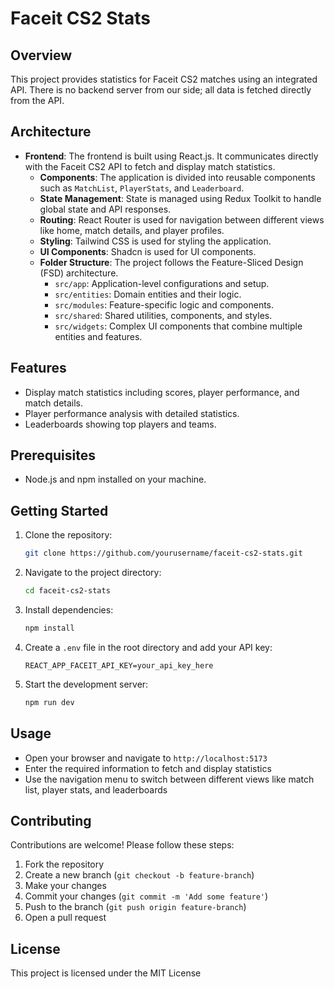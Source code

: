 # Faceit CS2 Stats

## Overview

This project provides statistics for Faceit CS2 matches using an integrated API. There is no backend server from our side; all data is fetched directly from the API.

## Architecture

- **Frontend**: The frontend is built using React.js. It communicates directly with the Faceit CS2 API to fetch and display match statistics.
  - **Components**: The application is divided into reusable components such as `MatchList`, `PlayerStats`, and `Leaderboard`.
  - **State Management**: State is managed using Redux Toolkit to handle global state and API responses.
  - **Routing**: React Router is used for navigation between different views like home, match details, and player profiles.
  - **Styling**: Tailwind CSS is used for styling the application.
  - **UI Components**: Shadcn is used for UI components.
  - **Folder Structure**: The project follows the Feature-Sliced Design (FSD) architecture.
    - `src/app`: Application-level configurations and setup.
    - `src/entities`: Domain entities and their logic.
    - `src/modules`: Feature-specific logic and components.
    - `src/shared`: Shared utilities, components, and styles.
    - `src/widgets`: Complex UI components that combine multiple entities and features.

## Features

- Display match statistics including scores, player performance, and match details.
- Player performance analysis with detailed statistics.
- Leaderboards showing top players and teams.

## Prerequisites

- Node.js and npm installed on your machine.

## Getting Started

1. Clone the repository:
   ```sh
   git clone https://github.com/yourusername/faceit-cs2-stats.git
   ```
2. Navigate to the project directory:
   ```sh
   cd faceit-cs2-stats
   ```
3. Install dependencies:
   ```sh
   npm install
   ```
4. Create a `.env` file in the root directory and add your API key:
   ```env
   REACT_APP_FACEIT_API_KEY=your_api_key_here
   ```
5. Start the development server:
   ```sh
   npm run dev
   ```

## Usage

- Open your browser and navigate to `http://localhost:5173`
- Enter the required information to fetch and display statistics
- Use the navigation menu to switch between different views like match list, player stats, and leaderboards

## Contributing

Contributions are welcome! Please follow these steps:

1. Fork the repository
2. Create a new branch (`git checkout -b feature-branch`)
3. Make your changes
4. Commit your changes (`git commit -m 'Add some feature'`)
5. Push to the branch (`git push origin feature-branch`)
6. Open a pull request

## License

This project is licensed under the MIT License
